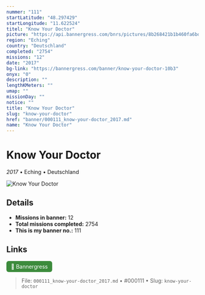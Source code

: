 ```yaml
---
nummer: "111"
startLatitude: "48.297429"
startLongitude: "11.622524"
titel: "Know Your Doctor"
picture: "https://api.bannergress.com/bnrs/pictures/8b268421b1b460fa6bd0ec140cd29265"
region: "Eching"
country: "Deutschland"
completed: "2754"
missions: "12"
date: "2017"
bg-link: "https://bannergress.com/banner/know-your-doctor-10b3"
onyx: "0"
description: ""
lengthKMeters: ""
umap: ""
missionDay: ""
notice: ""
title: "Know Your Doctor"
slug: "know-your-doctor"
href: "banner/000111_know-your-doctor_2017.md"
name: "Know Your Doctor"
---
```

# Know Your Doctor

*2017* • Eching • Deutschland

![Know Your Doctor](https://api.bannergress.com/bnrs/pictures/8b268421b1b460fa6bd0ec140cd29265)



## Details

- **Missions in banner:** 12
- **Total missions completed:** 2754
- **This is my banner no.:** 111





## Links
<a href="https://bannergress.com/banner/know-your-doctor-10b3" target="_blank" style="display:inline-block;margin-right:8px;padding:6px 12px;background:#3c8b3c;color:#fff;text-decoration:none;border-radius:6px;">🔗 Bannergress</a>



> File: `000111_know-your-doctor_2017.md`
> • #000111
> • Slug: `know-your-doctor`
